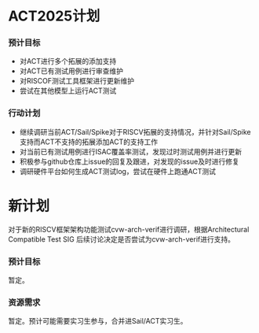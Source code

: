 # ACT2025计划

### 预计目标

- 对ACT进行多个拓展的添加支持
- 对ACT已有测试用例进行审查维护
- 对RISCOF测试工具框架进行更新维护
- 尝试在其他模型上运行ACT测试

### 行动计划

- 继续调研当前ACT/Sail/Spike对于RISCV拓展的支持情况，并针对Sail/Spike支持而ACT不支持的拓展添加ACT的支持工作
- 对当前已有测试用例进行ISAC覆盖率测试，发现过时测试用例并进行更新
- 积极参与github仓库上issue的回复及跟进，对发现的issue及时进行修复
- 调研硬件平台如何生成ACT测试log，尝试在硬件上跑通ACT测试

# 新计划

对于新的RISCV框架架构功能测试cvw-arch-verif进行调研，根据Architectural Compatible Test SIG 后续讨论决定是否尝试为cvw-arch-verif进行支持。

### 预计目标

暂定。

### 资源需求

暂定。预计可能需要实习生参与，合并进Sail/ACT实习生。
